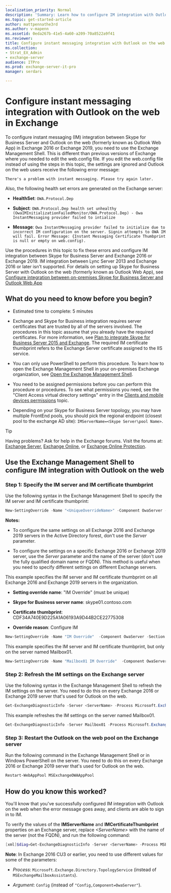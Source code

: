 ```yaml
---
localization_priority: Normal
description: 'Summary: Learn how to configure IM integration with Outlook on the web in Exchange 2016 or Exchange 2019.'
ms.topic: get-started-article
author: mattpennathe3rd
ms.author: v-mapenn
ms.assetid: 0eda267b-41e5-4a60-a209-70a8522a9f41
ms.reviewer: 
title: Configure instant messaging integration with Outlook on the web in Exchange
ms.collection:
- Strat_EX_Admin
- exchange-server
audience: ITPro
ms.prod: exchange-server-it-pro
manager: serdars

---
```


# Configure instant messaging integration with Outlook on the web in Exchange

To configure instant messaging (IM) integration between Skype for Business Server and Outlook on the web (formerly known as Outlook Web App) in Exchange 2016 or Exchange 2019, you need to use the Exchange Management Shell. This is different than previous versions of Exchange where you needed to edit the web.config file. If you edit the web.config file instead of using the steps in this topic, the settings are ignored and Outlook on the web users receive the following error message:

 `There's a problem with instant messaging. Please try again later.`

Also, the following health set errors are generated on the Exchange server:

- **HealthSet**: `OWA.Protocol.Dep`

- **Subject**: `OWA.Protocol.Dep health set unhealthy (OwaIMInitializationFailedMonitor/OWA.Protocol.Dep) - Owa InstantMessaging provider failed to intialize`

- **Message**: `Owa InstantMessaging provider failed to initialize due to incorrect IM configuration on the server. Signin attempts to OWA IM will fail. Error Message: {Instant Messaging Certificate Thumbprint is null or empty on web.config).`

Use the procedures in this topic to fix these errors and configure IM integration between Skype for Business Server and Exchange 2016 or Exchange 2019. IM integration between Lync Server 2013 and Exchange 2016 or later isn't supported. For details on setting up Skype for Business Server with Outlook on the web (formerly known as Outlook Web App), see [Configure integration between on-premises Skype for Business Server and Outlook Web App](https://docs.microsoft.com/skypeforbusiness/deploy/integrate-with-exchange-server/outlook-web-app)

## What do you need to know before you begin?

- Estimated time to complete: 5 minutes

- Exchange and Skype for Business integration requires server certificates that are trusted by all of the servers involved. The procedures in this topic assume that you already have the required certificates. For more information, see [Plan to integrate Skype for Business Server 2015 and Exchange](https://go.microsoft.com/fwlink/p/?linkid=282082). The required IM certificate thumbprint refers to the Exchange Server certificate assigned to the IIS service.

- You can only use PowerShell to perform this procedure. To learn how to open the Exchange Management Shell in your on-premises Exchange organization, see [Open the Exchange Management Shell](https://docs.microsoft.com/powershell/exchange/exchange-server/open-the-exchange-management-shell).

- You need to be assigned permissions before you can perform this procedure or procedures. To see what permissions you need, see the "Client Access virtual directory settings" entry in the [Clients and mobile devices permissions](../../permissions/feature-permissions/client-and-mobile-device-permissions.md) topic.

- Depending on your Skype for Business Server topology, you may have multiple FrontEnd pools, you should pick the regional endpoint (closest pool to the exchange AD site): `IMServerName=<Skype Server\pool Name>`.

> [!TIP]
> Having problems? Ask for help in the Exchange forums. Visit the forums at: [Exchange Server](https://go.microsoft.com/fwlink/p/?linkId=60612), [Exchange Online](https://go.microsoft.com/fwlink/p/?linkId=267542), or [Exchange Online Protection](https://go.microsoft.com/fwlink/p/?linkId=285351).

## Use the Exchange Management Shell to configure IM integration with Outlook on the web

### Step 1: Specify the IM server and IM certificate thumbprint

Use the following syntax in the Exchange Management Shell to specify the IM server and IM certificate thumbprint:

```powershell
New-SettingOverride -Name "<UniqueOverrideName>" -Component OwaServer -Section IMSettings -Parameters @("IMServerName=<Skype server/pool  name>","IMCertificateThumbprint=<Certificate Thumbprint>") -Reason "<DescriptiveReason>" [-Server <ServerName>]
```

 **Notes:**

- To configure the same settings on all Exchange 2016 and Exchange 2019 servers in the Active Directory forest, don't use the _Server_ parameter.

- To configure the settings on a specific Exchange 2016 or Exchange 2019 server, use the _Server_ parameter and the name of the server (don't use the fully qualified domain name or FQDN). This method is useful when you need to specify different settings on different Exchange servers.

This example specifies the IM server and IM certificate thumbprint on all Exchange 2016 and Exchange 2019 servers in the organization.

- **Setting override name**: "IM Override" (must be unique)

- **Skype for Business server name**: skype01.contoso.com

- **Certificate thumbprint**: CDF34A740E9D225A1A06193A9D44B2CE22775308

- **Override reason**: Configure IM

```powershell
New-SettingOverride -Name "IM Override"  -Component OwaServer -Section IMSettings -Parameters @("IMServerName=skype01.contoso.com","IMCertificateThumbprint=CDF34A740E9D225A1A06193A9D44B2CE22775308") -Reason "Configure IM"
```

This example specifies the IM server and IM certificate thumbprint, but only on the server named Mailbox01.

```powershell
New-SettingOverride -Name "Mailbox01 IM Override"  -Component OwaServer -Section IMSettings -Parameters @("IMServerName=skype01.contoso.com","IMCertificateThumbprint=CDF34A740E9D225A1A06193A9D44B2CE22775308") -Reason "Configure IM" -Server Mailbox01
```

### Step 2: Refresh the IM settings on the Exchange server

Use the following syntax in the Exchange Management Shell to refresh the IM settings on the server. You need to do this on every Exchange 2016 or Exchange 2019 server that's used for Outlook on the web.

```powershell
Get-ExchangeDiagnosticInfo -Server <ServerName> -Process Microsoft.Exchange.Directory.TopologyService -Component VariantConfiguration -Argument Refresh
```

This example refreshes the IM settings on the server named Mailbox01.

```powershell
Get-ExchangeDiagnosticInfo -Server Mailbox01 -Process Microsoft.Exchange.Directory.TopologyService -Component VariantConfiguration -Argument Refresh
```

### Step 3: Restart the Outlook on the web pool on the Exchange server

Run the following command in the Exchange Management Shell or in Windows PowerShell on the server. You need to do this on every Exchange 2016 or Exchange 2019 server that's used for Outlook on the web.

```powershell
Restart-WebAppPool MSExchangeOWAAppPool
```

## How do you know this worked?

You'll know that you've successfully configured IM integration with Outlook on the web when the error message goes away, and clients are able to sign in to IM.

To verify the values of the **IMServerName** and **IMCertificateThumbprint** properties on an Exchange server, replace _\<ServerName\>_ with the name of the server (not the FQDN), and run the following command:

```powershell
[xml]$diag=Get-ExchangeDiagnosticInfo -Server <ServerName> -Process MSExchangeMailboxAssistants -Component VariantConfiguration -Argument "Config,Component=OwaServer"; $diag.Diagnostics.Components.VariantConfiguration.Configuration.OwaServer.IMSettings
```

 **Note**: In Exchange 2016 CU3 or earlier, you need to use different values for some of the parameters:

- _Process_: `Microsoft.Exchange.Directory.TopologyService` (instead of `MSExchangeMailboxAssistants`).

- _Argument_: `Config` (instead of `"Config,Component=OwaServer"`).
